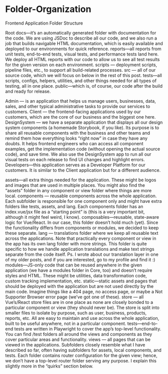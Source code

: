 # Folder-Organization

Frontend Application Folder Structure

Root
docs—it’s an automatically generated folder with documentation for the code. We are using JSDoc to describe all our code, and we also run a job that builds navigable HTML documentation, which is easily available and deployed to our environments for quick reference.
reports—all reports from unit tests, end-to-end tests, visual tests, and performance tests land here. We deploy all HTML reports with our code to allow us to see all test results for the given version on each environment.
scripts — deployment scripts, pipeline files, etc., to support all build-related processes.
src — all of our source code, which we will focus on below in the rest of this post.
tests—all scripts, configs, helpers, utilities, and other things needed for all types of testing, all in one place.
public—which is, of course, our code after the build and ready for release.


Admin — is an application that helps us manage users, businesses, data, sales, and other typical administrative tasks to provide our services to customers.
Client — the frontend-facing applications used by our customers, which are the core of our business and the biggest one here.
DesignSystem — we have a separate application that displays all our design system components (a homemade Storybook, if you like). Its purpose is to share all reusable components with the business and other teams and remind them how everything looks “right now” in case they have any doubts. It helps frontend engineers who can access all component examples, get the implementation code (without opening the actual source code), and save time. We also use the DesignSystem app to run all our visual tests on each release to find UI changes and highlight errors.
Developers—this application serves as a Developer Platform for our customers. It is similar to the Client application but for a different audience.


assets—all extra things needed for the application. These might be logos and images that are used in multiple places. You might also find the “assets” folder in any component or view folder where things are more local.
components — reusable components across the whole application. Each subfolder is responsible for one component only and might have extra folders like tests, assets, and lang. Each components folder has an index.vue/jsx file as a “starting point” is (this is a very important bit, although it might feel weird, I know).
composables—reusable, state-aware logic for Vue/React. In our case, this folder doesn’t hold much (yet). Since the functionality differs from components or modules, we decided to keep these separate.
lang — translations folder where we keep all reusable text across the applications. Note that practically every component or view in the app has its own lang folder with more strings. This folder is quite specific to how we handle application translations and make text strings separate from the code itself. Ps. I wrote about our translation layer in one of my older posts, and if you are interested, go to my profile and find it :)
modules—JS-only code that can be reused anywhere in the given application (we have a modules folder in Core, too) and doesn’t require styles and HTML. These might be utilities, data transformation code, custom tracking implementation, etc.
static—static assets and pages that should be deployed with the application but are not used directly by the main code. Imagine things like a 404 page, no access page, or maybe a Not Supporter Browser error page (we’ve got one of these).
store — all Vue’s/React store files are in one place as none are closely bonded to a particular component or view (they should never be). The store is split into smaller files to isolate by purpose, such as user, business, products, reports, etc. All are easy to maintain and use across the whole application, built to be useful anywhere, not in a particular component.
tests—end-to-end tests are written in Playwright to cover the app’s top-level functionality. You can find /test folders all around the views and components as they cover particular areas and functionality.
views — all pages that can be viewed in the applications. Subfolders closely resemble what I have described so far, often having subfolders for assets, local components, and tests. Each folder contains router configuration for the given view; hence, we don’t have a top-level router folder serving any purpose. I explain this slightly more in the “quirks” section below.
